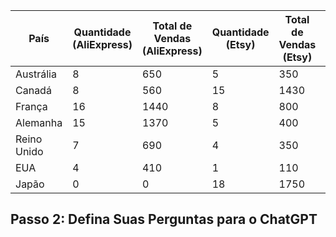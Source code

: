 
| País         | Quantidade (AliExpress) | Total de Vendas (AliExpress) | Quantidade (Etsy) | Total de Vendas (Etsy) | Quantidade (Shopee) | Total de Vendas (Shopee) |
|--------------|-------------------------|------------------------------|--------------------|------------------------|----------------------|--------------------------|
| Austrália    | 8                       | 650                          | 5                  | 350                    | 15                   | 1330                     |
| Canadá       | 8                       | 560                          | 15                 | 1430                   | 23                   | 2100                     |
| França       | 16                      | 1440                         | 8                  | 800                    | 12                   | 970                      |
| Alemanha     | 15                      | 1370                         | 5                  | 400                    | 3                    | 240                      |
| Reino Unido  | 7                       | 690                          | 4                  | 350                    | 2                    | 220                      |
| EUA          | 4                       | 410                          | 1                  | 110                    | 0                    | 0                        |
| Japão        | 0                       | 0                            | 18                 | 1750                   | 9                    | 760                      |

## Passo 2: Defina Suas Perguntas para o ChatGPT
